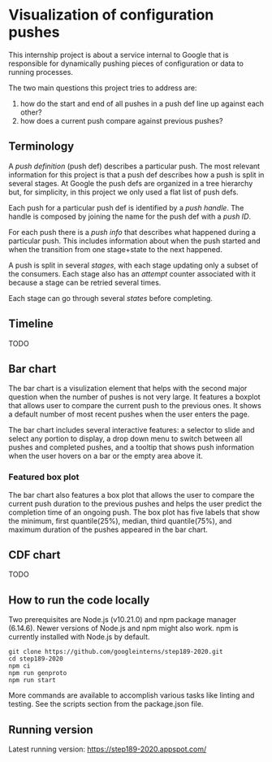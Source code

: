 # Visualization of configuration pushes

This internship project is about a service internal to Google that is responsible for dynamically pushing pieces of configuration or data to running processes.

The two main questions this project tries to address are:

1. how do the start and end of all pushes in a push def line up against each other?
2. how does a current push compare against previous pushes?

## Terminology

A _push definition_ (push def) describes a particular push. The most relevant information for this project is that a push def describes how a push is split in several stages. At Google the push defs are organized in a tree hierarchy but, for simplicity, in this project we only used a flat list of push defs.

Each push for a particular push def is identified by a _push handle_. The handle is composed by joining the name for the push def with a _push ID_.

For each push there is a _push info_ that describes what happened during a particular push. This includes information about when the push started and when the transition from one stage+state to the next happened.

A push is split in several _stages_, with each stage updating only a subset of the consumers. Each stage also has an _attempt_ counter associated with it because a stage can be retried several times.

Each stage can go through several _states_ before completing.

## Timeline

TODO

## Bar chart

The bar chart is a visulization element that helps with the second major question when the number of pushes is not very large. It features a boxplot that allows user to compare the current push to the previous ones.
It shows a default number of most recent pushes when the user enters the page. 

The bar chart includes several interactive features: a selector to slide and select any portion to display, a drop down menu to switch between all pushes and completed pushes, and a tooltip that shows push information when the user hovers on a bar or the empty area above it.  

### Featured box plot

 The bar chart also features a box plot that allows the user to compare the current push duration to the previous pushes and helps the user predict the completion time of an ongoing push. The box plot has five labels that show the minimum, first quantile(25%), median, third quantile(75%), and maximum duration of the pushes appeared in the bar chart.

## CDF chart

TODO

## How to run the code locally

Two prerequisites are Node.js (v10.21.0) and npm package manager  (6.14.6). Newer versions of Node.js and npm might also work. npm is currently installed with Node.js by default.

    git clone https://github.com/googleinterns/step189-2020.git
    cd step189-2020
    npm ci
    npm run genproto
    npm run start

More commands are available to accomplish various tasks like linting and testing. See the scripts section from the package.json file.

## Running version

Latest running version: https://step189-2020.appspot.com/
